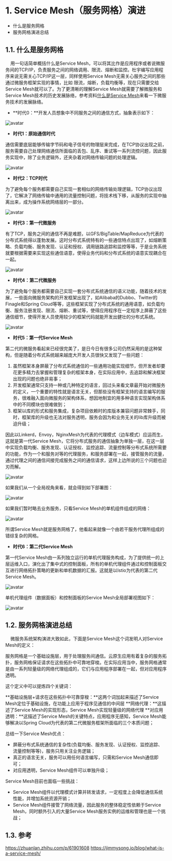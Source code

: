 # 1. Service Mesh（服务网格）演进

- 什么是服务网格
- 服务网格演进总结

## 1.1. 什么是服务网格

&nbsp; &nbsp; 用一句话简单概括什么是Service Mesh，可以将其比作是应用程序或者说微服务间的TCP/IP，负责服务之间的网络调用、限流、熔断和监控。杜宇编写应用程序来说无需关心TCP/IP这一层，同样使用Service Mesh无需关心服务之间的那些通过微服务框架实现的事情，比如 限流，熔断，负载均衡等，现在只需要交给Service Mesh就可以了。为了更清晰的理解Service Mesh就需要了解微服务和Service Mesh技术的历史发展脉络，参考资料[什么是Service Mesh](https://zhuanlan.zhihu.com/p/61901608)来看一下微服务技术的发展脉络。


- **时代0：**开发人员想象中不同服务之间的通信方式，抽象表示如下：

![avatar](../../_media/image/structure/servicemesh/time0-style.png)

- **时代1：原始通信时代**

通信需要底层能够传输字节码和电子信号的物理层来完成，在TCP协议出现之前，服务需要自己处理网络通信所面临的丢包、乱序、重试等一系列流控问题，因此服务实现中，除了业务逻辑外，还夹杂着对网络传输问题的处理逻辑。

![avatar](../../_media/image/structure/servicemesh/time1-style.png)

- **时代2：TCP时代**

为了避免每个服务都需要自己实现一套相似的网络传输处理逻辑，TCP协议出现了，它解决了网络传输中通用的流量控制问题，将技术栈下移，从服务的实现中抽离出来，成为操作系统网络层的一部分。

![avatar](../../_media/image/structure/servicemesh/time2-style.png)

- **时代3：第一代微服务**

有了TCP，服务之间的通信不再是难题，以GFS/BigTable/MapReduce为代表的分布式系统得以蓬勃发展。这时分布式系统特有的一些通信特点出现了，如熔断策略、负载均衡、服务发现、认证和授权、调用链路追踪和监控等等，于是业务系统就要根据需要来实现这些通信语意，使得业务代码和分布式系统的语意实现耦合在一起。

![avatar](../../_media/image/structure/servicemesh/time3-style.png)

- **时代4：第二代微服务**

为了避免每个服务都需要自己实现一套分布式系统通信的语义功能，随着技术的发展，一些面向微服务架构的开发框架出现了，如Alibaba的Dubbo、Twitter的Finagle和Spring Cloud等等，这些框架实现了分布式系统的通用语意，如负载均衡、服务注册发现、限流、熔断、重试等，使得应用程序在一定程序上屏蔽了这些通信细节，使得开发人员使用较少的框架代码就能开发出健壮的分布式系统。

![avatar](../../_media/image/structure/servicemesh/time4-style.png)

- **时代5：第一代Service Mesh**

第二代的微服务看起来已经很完美了，是日今日有很多公司仍然采用的是这种架构，但是随着分布式系统越来越庞大开发人员很快又发现了一些问题：

1. 虽然框架本身屏蔽了分布式系统通信的一些通用功能实现细节，但开发者却要花更多精力去掌握和管理复杂的框架本身，在实际应用中，去追踪和解决框架出现的问题也绝非易事；
2. 开发框架通常只支持一种或几种特定的语言，回过头来看文章最开始对微服务的定义，一个重要的特性就是语言无关，但那些没有框架支持的语言编写的服务，很难融入面向微服务的架构体系，想因地制宜的用多种语言实现架构体系中的不同模块也很难做到；
3. 框架以库的形式和服务集成，复杂项目依赖时的库版本兼容问题非常棘手，同时，框架库的升级也无法对服务透明，服务会因为和业务无关的lib库升级而被迫升级；

因此以Linkerd，Envoy，NginxMesh为代表的代理模式（边车模式）应运而生，这就是第一代Service Mesh，它将分布式服务的通信抽象为单独一层，在这一层中实现负载均衡、服务发现、认证授权、监控追踪、流量控制等分布式系统所需要的功能，作为一个和服务对等的代理服务，和服务部署在一起，接管服务的流量，通过代理之间的通信间接完成服务之间的通信请求，这样上边所说的三个问题也迎刃而解。

![avatar](../../_media/image/structure/servicemesh/time5-1.jpeg)

如果我们从一个全局视角来看，就会得到如下部署图：

![avatar](../../_media/image/structure/servicemesh/time5-2.jpeg)

如果我们暂时略去业务服务，只看Service Mesh的单机组件组成的网络：

![avatar](../../_media/image/structure/servicemesh/time5-3.jpeg)

所谓Service Mesh就是服务网格了，他看起来就像一个由若干服务代理所组成的错综复杂的网格。

- **时代6：第二代Service Mesh**

第一代Service Mesh由一系列独立运行的单机代理服务构成，为了提供统一的上层运维入口，演化出了集中式的控制面板，所有的单机代理组件通过和控制面板交互进行网络拓扑策略的更新和单机数据的汇报。这就是以Istio为代表的第二代Service Mesh。

![avatar](../../_media/image/structure/servicemesh/service-mesh-arch.png)

单机代理组件（数据面板）和控制面板的Service Mesh全局部署视图如下：

![avatar](../../_media/image/structure/servicemesh/time6-1.jpeg)

## 1.2. 服务网格演进总结

&nbsp; &nbsp; 微服务系统架构演进大致如此，下面是Service Mesh这个词发明人对Service Mesh的定义：

  服务网格是一个基础设施层，用于处理服务间通信。云原生应用有着复杂的服务拓扑，服务网格保证请求在这些拓扑中可靠地穿梭。在实际应用当中，服务网格通常是由一系列轻量级的网络代理组成的，它们与应用程序部署在一起，但对应用程序透明。

这个定义中可以提炼四个关键词：

**基础设施层+请求在这些拓扑中可靠穿梭：**这两个词加起来描述了Service Mesh定位于基础设施，在功能上应用于程序见通信的中间层
**网络代理：**这描述了Service Mesh的实现形态，Service Mesh实现轻量级的网络代理
**对应用透明：**这描述了Service Mesh的关键特点，应用程序无感知，Service Mesh能够解决以Spring Cloud为代表的第二代微服务框架所面临的三个本质问题；

总结一下Service Mesh优点：

- 屏蔽分布式系统通信的复杂性(负载均衡、服务发现、认证授权、监控追踪、流量控制等等)，服务只用关注业务逻辑；
- 真正的语言无关，服务可以用任何语言编写，只需和Service Mesh通信即可；
- 对应用透明，Service Mesh组件可以单独升级；

Service Mesh目前也面临一些挑战：

- Service Mesh组件以代理模式计算并转发请求，一定程度上会降低通信系统性能，并增加系统资源开销；
- Service Mesh组件接管了网络流量，因此服务的整体稳定性依赖于Service Mesh，同时额外引入的大量Service Mesh服务实例的运维和管理也是一个挑战；



## 1.3. 参考

https://zhuanlan.zhihu.com/p/61901608
https://jimmysong.io/blog/what-is-a-service-mesh/